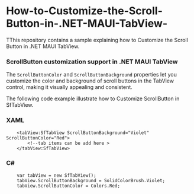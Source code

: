 # How-to-Customize-the-Scroll-Button-in-.NET-MAUI-TabView-
TThis repository contains a sample explaining how to Customize the Scroll Button in .NET MAUI TabView.

### ScrollButton customization support in .NET MAUI TabView

The `ScrollButtonColor` and `ScrollButtonBackground` properties let you customize the color and background of scroll buttons in the TabView control, making it visually appealing and consistent.

The following code example illustrate how to Customize ScrollButton in SfTabView.

### XAML

```
    <tabView:SfTabView ScrollButtonBackground="Violet" ScrollButtonColor="Red">
        <!--tab items can be add here >
    </tabView:SfTabView> 
```

### C#

```
    var tabView = new SfTabView();
    tabView.ScrollButtonBackground = SolidColorBrush.Violet;
    tabView.ScrollButtonColor = Colors.Red; 
```


